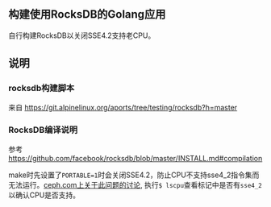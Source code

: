 ## 构建使用RocksDB的Golang应用

自行构建RocksDB以关闭SSE4.2支持老CPU。

## 说明

### rocksdb构建脚本

来自 https://git.alpinelinux.org/aports/tree/testing/rocksdb?h=master

### RocksDB编译说明

参考 https://github.com/facebook/rocksdb/blob/master/INSTALL.md#compilation

make时先设置了`PORTABLE=1`时会关闭SSE4.2，防止CPU不支持sse4_2指令集而无法运行。[ceph.com上关于此问题的讨论](https://tracker.ceph.com/issues/20529#note-14), 执行`$ lscpu`查看标记中是否有`sse4_2`以确认CPU是否支持。